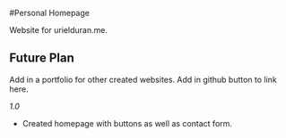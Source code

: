 #Personal Homepage

Website for urielduran.me.

## Future Plan ##
Add in a portfolio for other created websites.
Add in github button to link here.

*1.0*
- Created homepage with buttons as well as contact form.
